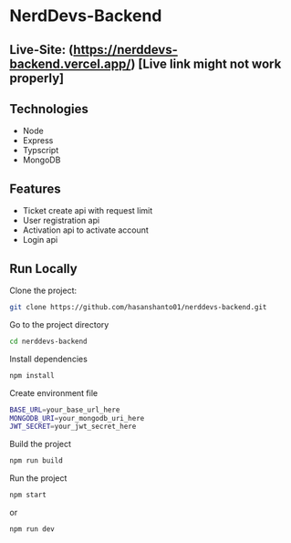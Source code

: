 # NerdDevs-Backend

## Live-Site: (https://nerddevs-backend.vercel.app/) [Live link might not work properly]

## Technologies

- Node
- Express
- Typscript
- MongoDB

## Features

- Ticket create api with request limit
- User registration api
- Activation api to activate account
- Login api

## Run Locally

Clone the project:

```bash
git clone https://github.com/hasanshanto01/nerddevs-backend.git
```

Go to the project directory

```bash
cd nerddevs-backend
```

Install dependencies

```bash
npm install
```

Create environment file

```bash
BASE_URL=your_base_url_here
MONGODB_URI=your_mongodb_uri_here
JWT_SECRET=your_jwt_secret_here
```

Build the project

```bash
npm run build
```

Run the project

```bash
npm start
```

or

```bash
npm run dev
```
